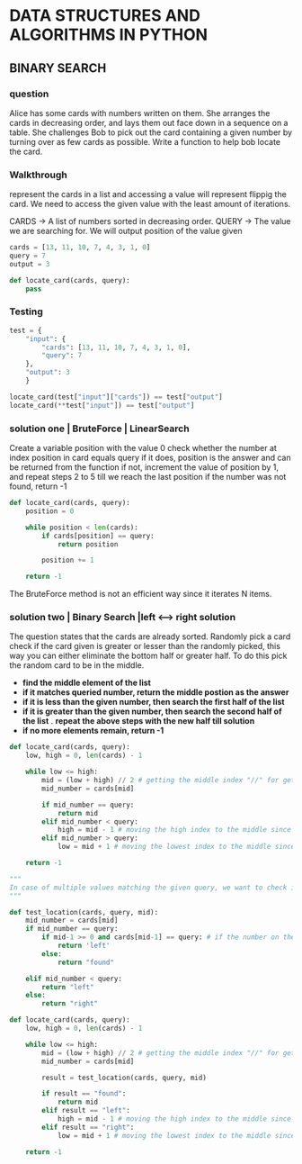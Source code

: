 # DATA STRUCTURES AND ALGORITHMS IN PYTHON

## BINARY SEARCH
### question
Alice has some cards with numbers written on them. She arranges the cards in decreasing order, and lays them out face down in a sequence on a table. She challenges Bob to pick out the card containing a given number by turning over as few cards as possible. Write a function to help bob locate the card.

### Walkthrough
represent the cards in a list and accessing a value will represent flippig the card.
We need to access the given value with the least amount of iterations.

CARDS -> A list of numbers sorted in decreasing order.
QUERY -> The value we are searching for.
We will output position of the value given

```python
cards = [13, 11, 10, 7, 4, 3, 1, 0]
query = 7
output = 3

def locate_card(cards, query):
    pass
```

### Testing
```python
test = {
    "input": {
        "cards": [13, 11, 10, 7, 4, 3, 1, 0],
        "query": 7
    },
    "output": 3
    }

locate_card(test["input"]["cards"]) == test["output"]
locate_card(**test["input"]) == test["output"]
```

### solution one | BruteForce | LinearSearch
Create a variable position with the value 0
check whether the number at index position in card equals query
if it does, position is the answer and can be returned from the function
if not, increment the value of position by 1, and repeat steps 2 to 5 till we reach the last position
if the number was not found, return -1

```python
def locate_card(cards, query):
    position = 0

    while position < len(cards):
        if cards[position] == query:
            return position

        position += 1

    return -1
```

The BruteForce method is not an efficient way since it iterates N items.

### solution two | Binary Search |left <--> right solution
The question states that the cards are already sorted.
Randomly pick a card
check if the card given is greater or lesser than the randomly picked, this way you can either eliminate the bottom half or greater half. To do this pick the random card to be in the middle.

- __find the middle element of the list__
- __if it matches queried number, return the middle postion as the answer__
- __if it is less than the given number, then search the first half of the list__
- __if it is greater than the given number, then search the second half of the list__
. __repeat the above steps with the new half till solution__
- __if no more elements remain, return -1__

```python
def locate_card(cards, query):
    low, high = 0, len(cards) - 1

    while low <= high:
        mid = (low + high) // 2 # getting the middle index "//" for gettign an int instead of a float
        mid_number = cards[mid]

        if mid_number == query:
            return mid
        elif mid_number < query:
            high = mid - 1 # moving the high index to the middle since the greate half is no longer needed
        elif mid_number > query:
            low = mid + 1 # moving the lowest index to the middle since the bottom half is no longer needed

    return -1

"""
In case of multiple values matching the given query, we want to check if the value we have is the earliest occurence. For this, we are goin to check if thats the case with a test_location function..
"""

def test_location(cards, query, mid):
    mid_number = cards[mid]
    if mid_number == query:
        if mid-1 >= 0 and cards[mid-1] == query: # if the number on the left is equal, move left(mid-1 >= 0) ensuring tha the index exists first
            return 'left'
        else:
            return "found"

    elif mid_number < query:
        return "left"
    else: 
        return "right"

def locate_card(cards, query):
    low, high = 0, len(cards) - 1

    while low <= high:
        mid = (low + high) // 2 # getting the middle index "//" for gettign an int instead of a float
        mid_number = cards[mid]

        result = test_location(cards, query, mid)

        if result == "found":
            return mid
        elif result == "left":
            high = mid - 1 # moving the high index to the middle since the greater half is no longer needed
        elif result == "right":
            low = mid + 1 # moving the lowest index to the middle since the bottom half is no longer needed

    return -1
```
